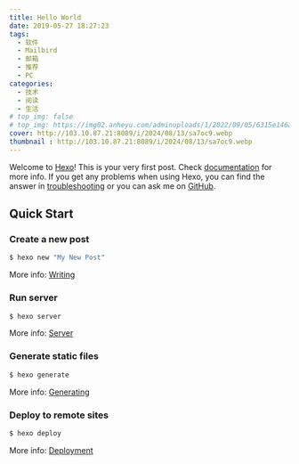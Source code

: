 ```yaml
---
title: Hello World
date: 2019-05-27 18:27:23
tags:
  - 软件
  - Mailbird
  - 邮箱
  - 推荐
  - PC
categories:
  - 技术 
  - 阅读
  - 生活
# top_img: false
# top_img: https://img02.anheyu.com/adminuploads/1/2022/09/05/6315e146a8bbd.webp
cover: http://103.10.87.21:8089/i/2024/08/13/sa7oc9.webp
thumbnail : http://103.10.87.21:8089/i/2024/08/13/sa7oc9.webp
---
```


Welcome to [Hexo](https://hexo.io/)! This is your very first post. Check [documentation](https://hexo.io/docs/) for more info. If you get any problems when using Hexo, you can find the answer in [troubleshooting](https://hexo.io/docs/troubleshooting.html) or you can ask me on [GitHub](https://github.com/hexojs/hexo/issues).

## Quick Start

### Create a new post

``` bash
$ hexo new "My New Post"
```

More info: [Writing](https://hexo.io/docs/writing.html)

### Run server

``` bash
$ hexo server
```

More info: [Server](https://hexo.io/docs/server.html)

### Generate static files

``` bash
$ hexo generate
```

More info: [Generating](https://hexo.io/docs/generating.html)

### Deploy to remote sites

``` bash
$ hexo deploy
```

More info: [Deployment](https://hexo.io/docs/one-command-deployment.html)
